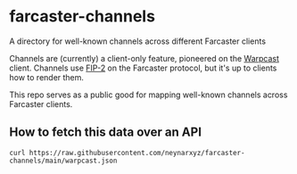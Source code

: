 # farcaster-channels
A directory for well-known channels across different Farcaster clients

Channels are (currently) a client-only feature, pioneered on the [Warpcast](https://warpcast.com/) client. Channels use [FIP-2](https://github.com/farcasterxyz/protocol/discussions/71) on the Farcaster protocol, but it's up to clients how to render them.

This repo serves as a public good for mapping well-known channels across Farcaster clients.


## How to fetch this data over an API
```
curl https://raw.githubusercontent.com/neynarxyz/farcaster-channels/main/warpcast.json
```
